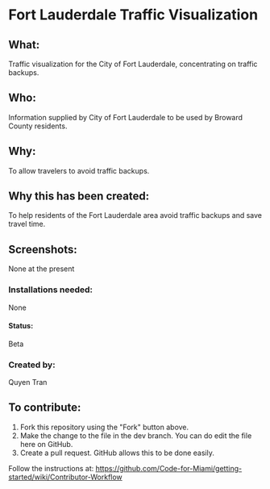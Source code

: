 # Fort Lauderdale Traffic Visualization

## What:
Traffic visualization for the City of Fort Lauderdale, concentrating on traffic backups.
## Who:
Information supplied by City of Fort Lauderdale to be used by Broward County residents.
## Why:
To allow travelers to avoid traffic backups.
## Why this has been created:
To help residents of the Fort Lauderdale area avoid traffic backups and save travel time.
## Screenshots:
None at the present
### Installations needed:
None
#### Status:
Beta
### Created by:
Quyen Tran

## To contribute:

1) Fork this repository using the "Fork" button above.  
2) Make the change to the file in the dev branch. You can do edit the file here on GitHub.  
3) Create a pull request. GitHub allows this to be done easily.  

Follow the instructions at: https://github.com/Code-for-Miami/getting-started/wiki/Contributor-Workflow
